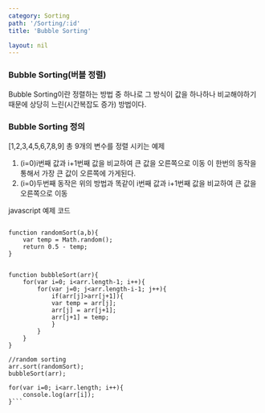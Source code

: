 ```yaml
---
category: Sorting
path: '/Sorting/:id'
title: 'Bubble Sorting'

layout: nil
---
```


### Bubble Sorting(버블 정렬)
Bubble Sorting이란 정렬하는 방법 중 하나로 그 방식이 값을 하나하나 비교해야하기 때문에 상당히 느린(시간복잡도 증가) 방법이다.

### Bubble Sorting 정의

[1,2,3,4,5,6,7,8,9] 총 9개의 변수를 정렬 시키는 예제 
1. (i=0)i번째 값과 i+1번째 값을 비교하여 큰 값을 오른쪽으로 이동
   이 한번의 동작을 통해서 가장 큰 값이 오른쪽에 가게된다.
2. (i=0)두번째 동작은 위의 방법과 똑같이 i번째 값과 i+1번째 값을 비교하여 큰 값을 오른쪽으로 이동


javascript  예제 코드
```var arr = [1,2,3,4,5,6,7,8,9];

function randomSort(a,b){
    var temp = Math.random();
    return 0.5 - temp;
}


function bubbleSort(arr){
    for(var i=0; i<arr.length-1; i++){
        for(var j=0; j<arr.length-i-1; j++){
            if(arr[j]>arr[j+1]){
            var temp = arr[j];
            arr[j] = arr[j+1];
            arr[j+1] = temp;
            }
        }
    }
}

//random sorting
arr.sort(randomSort);
bubbleSort(arr);

for(var i=0; i<arr.length; i++){
    console.log(arr[i]);
}```

